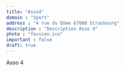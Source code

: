 ```yaml
---
title: "Asso4"
domain : "Sport"
address : "4 rue du Dôme 67000 Strasbourg"
description : "Description Asso 4"
photo : "favicon.ico"
important : false
draft: true
---
```

Asso 4 
